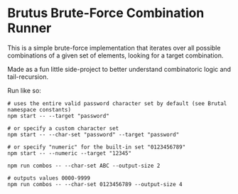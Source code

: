 # Brutus Brute-Force Combination Runner

This is a simple brute-force implementation that iterates over all possible combinations of a given set of elements, looking for a target combination.

Made as a fun little side-project to better understand combinatoric logic and tail-recursion.

Run like so:

```
# uses the entire valid password character set by default (see Brutal namespace constants)
npm start -- --target "password"
```

```
# or specify a custom character set
npm start -- --char-set "password" --target "password"
```

```
# or specify "numeric" for the built-in set "0123456789"
npm start -- --numeric --target "12345"
```

```
npm run combos -- --char-set ABC --output-size 2
```

```
# outputs values 0000-9999
npm run combos -- --char-set 0123456789 --output-size 4
```